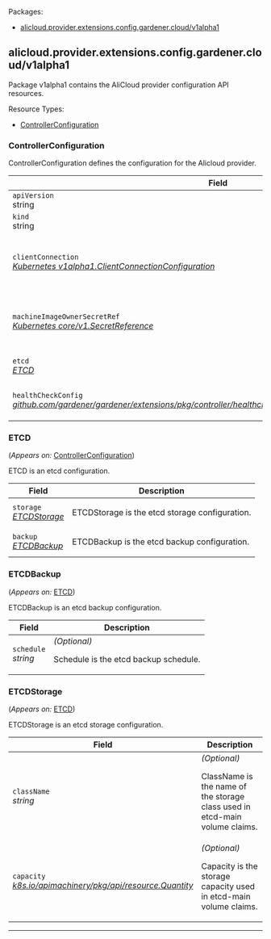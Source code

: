<p>Packages:</p>
<ul>
<li>
<a href="#alicloud.provider.extensions.config.gardener.cloud%2fv1alpha1">alicloud.provider.extensions.config.gardener.cloud/v1alpha1</a>
</li>
</ul>
<h2 id="alicloud.provider.extensions.config.gardener.cloud/v1alpha1">alicloud.provider.extensions.config.gardener.cloud/v1alpha1</h2>
<p>
<p>Package v1alpha1 contains the AliCloud provider configuration API resources.</p>
</p>
Resource Types:
<ul><li>
<a href="#alicloud.provider.extensions.config.gardener.cloud/v1alpha1.ControllerConfiguration">ControllerConfiguration</a>
</li></ul>
<h3 id="alicloud.provider.extensions.config.gardener.cloud/v1alpha1.ControllerConfiguration">ControllerConfiguration
</h3>
<p>
<p>ControllerConfiguration defines the configuration for the Alicloud provider.</p>
</p>
<table>
<thead>
<tr>
<th>Field</th>
<th>Description</th>
</tr>
</thead>
<tbody>
<tr>
<td>
<code>apiVersion</code></br>
string</td>
<td>
<code>
alicloud.provider.extensions.config.gardener.cloud/v1alpha1
</code>
</td>
</tr>
<tr>
<td>
<code>kind</code></br>
string
</td>
<td><code>ControllerConfiguration</code></td>
</tr>
<tr>
<td>
<code>clientConnection</code></br>
<em>
<a href="https://godoc.org/k8s.io/component-base/config/v1alpha1#ClientConnectionConfiguration">
Kubernetes v1alpha1.ClientConnectionConfiguration
</a>
</em>
</td>
<td>
<em>(Optional)</em>
<p>ClientConnection specifies the kubeconfig file and client connection
settings for the proxy server to use when communicating with the apiserver.</p>
</td>
</tr>
<tr>
<td>
<code>machineImageOwnerSecretRef</code></br>
<em>
<a href="https://kubernetes.io/docs/reference/generated/kubernetes-api/v1.15/#secretreference-v1-core">
Kubernetes core/v1.SecretReference
</a>
</em>
</td>
<td>
<p>MachineImageOwnerSecretRef is the secret reference which contains credential of AliCloud subaccount for customized images.
We currently assume multiple customized images should always be under this account.</p>
</td>
</tr>
<tr>
<td>
<code>etcd</code></br>
<em>
<a href="#alicloud.provider.extensions.config.gardener.cloud/v1alpha1.ETCD">
ETCD
</a>
</em>
</td>
<td>
<p>ETCD is the etcd configuration.</p>
</td>
</tr>
<tr>
<td>
<code>healthCheckConfig</code></br>
<em>
<a href="https://github.com/gardener/gardener/extensions/pkg/controller/healthcheck/config">
github.com/gardener/gardener/extensions/pkg/controller/healthcheck/config/v1alpha1.HealthCheckConfig
</a>
</em>
</td>
<td>
<em>(Optional)</em>
<p>HealthCheckConfig is the config for the health check controller</p>
</td>
</tr>
</tbody>
</table>
<h3 id="alicloud.provider.extensions.config.gardener.cloud/v1alpha1.ETCD">ETCD
</h3>
<p>
(<em>Appears on:</em>
<a href="#alicloud.provider.extensions.config.gardener.cloud/v1alpha1.ControllerConfiguration">ControllerConfiguration</a>)
</p>
<p>
<p>ETCD is an etcd configuration.</p>
</p>
<table>
<thead>
<tr>
<th>Field</th>
<th>Description</th>
</tr>
</thead>
<tbody>
<tr>
<td>
<code>storage</code></br>
<em>
<a href="#alicloud.provider.extensions.config.gardener.cloud/v1alpha1.ETCDStorage">
ETCDStorage
</a>
</em>
</td>
<td>
<p>ETCDStorage is the etcd storage configuration.</p>
</td>
</tr>
<tr>
<td>
<code>backup</code></br>
<em>
<a href="#alicloud.provider.extensions.config.gardener.cloud/v1alpha1.ETCDBackup">
ETCDBackup
</a>
</em>
</td>
<td>
<p>ETCDBackup is the etcd backup configuration.</p>
</td>
</tr>
</tbody>
</table>
<h3 id="alicloud.provider.extensions.config.gardener.cloud/v1alpha1.ETCDBackup">ETCDBackup
</h3>
<p>
(<em>Appears on:</em>
<a href="#alicloud.provider.extensions.config.gardener.cloud/v1alpha1.ETCD">ETCD</a>)
</p>
<p>
<p>ETCDBackup is an etcd backup configuration.</p>
</p>
<table>
<thead>
<tr>
<th>Field</th>
<th>Description</th>
</tr>
</thead>
<tbody>
<tr>
<td>
<code>schedule</code></br>
<em>
string
</em>
</td>
<td>
<em>(Optional)</em>
<p>Schedule is the etcd backup schedule.</p>
</td>
</tr>
</tbody>
</table>
<h3 id="alicloud.provider.extensions.config.gardener.cloud/v1alpha1.ETCDStorage">ETCDStorage
</h3>
<p>
(<em>Appears on:</em>
<a href="#alicloud.provider.extensions.config.gardener.cloud/v1alpha1.ETCD">ETCD</a>)
</p>
<p>
<p>ETCDStorage is an etcd storage configuration.</p>
</p>
<table>
<thead>
<tr>
<th>Field</th>
<th>Description</th>
</tr>
</thead>
<tbody>
<tr>
<td>
<code>className</code></br>
<em>
string
</em>
</td>
<td>
<em>(Optional)</em>
<p>ClassName is the name of the storage class used in etcd-main volume claims.</p>
</td>
</tr>
<tr>
<td>
<code>capacity</code></br>
<em>
<a href="https://godoc.org/k8s.io/apimachinery/pkg/api/resource#Quantity">
k8s.io/apimachinery/pkg/api/resource.Quantity
</a>
</em>
</td>
<td>
<em>(Optional)</em>
<p>Capacity is the storage capacity used in etcd-main volume claims.</p>
</td>
</tr>
</tbody>
</table>
<hr/>
